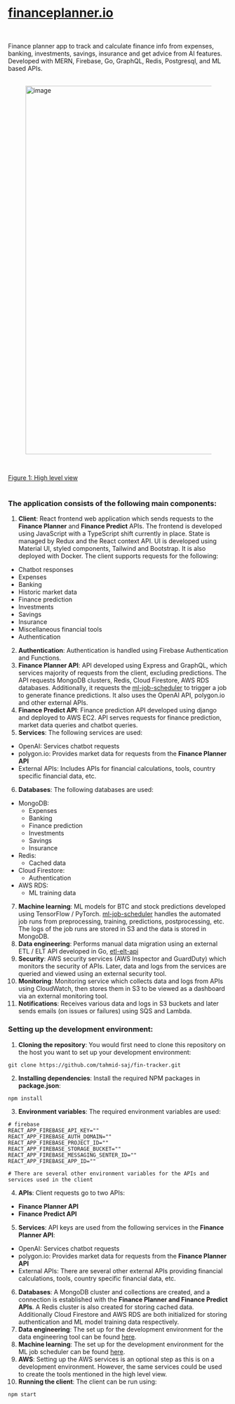 # [financeplanner.io](https://www.financeplanner.io/)
<br>

Finance planner app to track and calculate finance info from expenses, banking, investments, savings, insurance and get advice from AI features. Developed with MERN, Firebase, Go, GraphQL, Redis, Postgresql, and ML based APIs.
<br>
<br>

<figure>
  <img width="839" alt="image" src="https://github.com/user-attachments/assets/87449cc7-3247-4fdc-8e1e-e5b2340271a4">
</figure>
<br>

[Figure 1: High level view](https://whimsical.com/fin-tracker-S5XFuVeVfa6ktVFyqqNn7S)
<br>
<br>

### The application consists of the following main components:

1. __Client__: React frontend web application which sends requests to the __Finance Planner__ and __Finance Predict__ APIs. The frontend is developed using JavaScript with a TypeScript shift currently in place. State is managed by Redux and the React context API. UI is developed using Material UI, styled components, Tailwind and Bootstrap. It is also deployed with Docker. The client supports requests for the following:
* Chatbot responses
* Expenses
* Banking
* Historic market data
* Finance prediction
* Investments
* Savings
* Insurance
* Miscellaneous financial tools
* Authentication
2. __Authentication__: Authentication is handled using Firebase Authentication and Functions.
3. __Finance Planner API__: API developed using Express and GraphQL, which services majority of requests from the client, excluding predictions. The API requests MongoDB clusters, Redis, Cloud Firestore, AWS RDS databases. Additionally, it requests the [ml-job-scheduler]() to trigger a job to generate finance predictions. It also uses the OpenAI API, polygon.io and other external APIs.
4. __Finance Predict API__: Finance prediction API developed using django and deployed to AWS EC2. API serves requests for finance prediction, market data queries and chatbot queries.
5. __Services__: The following services are used:
* OpenAI: Services chatbot requests
* polygon.io: Provides market data for requests from the __Finance Planner API__
* External APIs: Includes APIs for financial calculations, tools, country specific financial data, etc.
6. __Databases__: The following databases are used:
* MongoDB:
  - Expenses
  - Banking
  - Finance prediction
  - Investments
  - Savings
  - Insurance
* Redis:
  - Cached data
* Cloud Firestore:
  - Authentication
* AWS RDS:
  - ML training data
7. __Machine learning__: ML models for BTC and stock predictions developed using TensorFlow / PyTorch. [ml-job-scheduler](https://github.com/tahmid-saj/ml-job-scheduler) handles the automated job runs from preprocessing, training, predictions, postprocessing, etc. The logs of the job runs are stored in S3 and the data is stored in MongoDB.
8. __Data engineering__: Performs manual data migration using an external ETL / ELT API developed in Go, [etl-elt-api](https://github.com/tahmid-saj/etl-elt-api)
9. __Security__: AWS security services (AWS Inspector and GuardDuty) which monitors the security of APIs. Later, data and logs from the services are queried and viewed using an external security tool.
10. __Monitoring__: Monitoring service which collects data and logs from APIs using CloudWatch, then stores them in S3 to be viewed as a dashboard via an external monitoring tool. 
11. __Notifications__: Receives various data and logs in S3 buckets and later sends emails (on issues or failures) using SQS and Lambda.

### Setting up the development environment:

1. __Cloning the repository__: You would first need to clone this repository on the host you want to set up your development environment:
```shell
git clone https://github.com/tahmid-saj/fin-tracker.git
```
2. __Installing dependencies__: Install the required NPM packages in __package.json__:
```shell
npm install
```
3. __Environment variables__: The required environment variables are used:
```env
# firebase
REACT_APP_FIREBASE_API_KEY=""
REACT_APP_FIREBASE_AUTH_DOMAIN=""
REACT_APP_FIREBASE_PROJECT_ID=""
REACT_APP_FIREBASE_STORAGE_BUCKET=""
REACT_APP_FIREBASE_MESSAGING_SENTER_ID=""
REACT_APP_FIREBASE_APP_ID=""

# There are several other environment variables for the APIs and services used in the client 
```
4. __APIs__: Client requests go to two APIs:
* __Finance Planner API__
* __Finance Predict API__
5. __Services__: API keys are used from the following services in the __Finance Planner API__:
* OpenAI: Services chatbot requests
* polygon.io: Provides market data for requests from the __Finance Planner API__
* External APIs: There are several other external APIs providing financial calculations, tools, country specific financial data, etc.
6. __Databases__: A MongoDB cluster and collections are created, and a connection is established with the __Finance Planner and Finance Predict APIs__. A Redis cluster is also created for storing cached data. Additionally Cloud Firestore and AWS RDS are both initialized for storing authentication and ML model training data respectively.
7. __Data engineering__: The set up for the development environment for the data engineering tool can be found [here](https://github.com/tahmid-saj/etl-elt-api).
8. __Machine learning__: The set up for the development environment for the ML job scheduler can be found [here](https://github.com/tahmid-saj/ml-job-scheduler).
9. __AWS__: Setting up the AWS services is an optional step as this is on a development environment. However, the same services could be used to create the tools mentioned in the high level view.
10. __Running the client__: The client can be run using:
```
npm start
```
